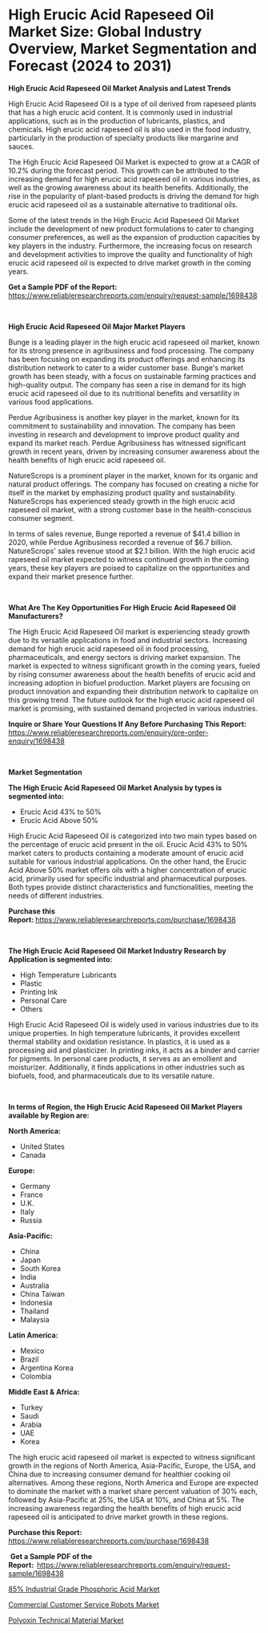 <p><h1>High Erucic Acid Rapeseed Oil Market Size: Global Industry Overview, Market Segmentation and Forecast (2024 to 2031)</h1></p><p><strong>High Erucic Acid Rapeseed Oil Market Analysis and Latest Trends</strong></p>
<p><p>High Erucic Acid Rapeseed Oil is a type of oil derived from rapeseed plants that has a high erucic acid content. It is commonly used in industrial applications, such as in the production of lubricants, plastics, and chemicals. High erucic acid rapeseed oil is also used in the food industry, particularly in the production of specialty products like margarine and sauces.</p><p>The High Erucic Acid Rapeseed Oil Market is expected to grow at a CAGR of 10.2% during the forecast period. This growth can be attributed to the increasing demand for high erucic acid rapeseed oil in various industries, as well as the growing awareness about its health benefits. Additionally, the rise in the popularity of plant-based products is driving the demand for high erucic acid rapeseed oil as a sustainable alternative to traditional oils.</p><p>Some of the latest trends in the High Erucic Acid Rapeseed Oil Market include the development of new product formulations to cater to changing consumer preferences, as well as the expansion of production capacities by key players in the industry. Furthermore, the increasing focus on research and development activities to improve the quality and functionality of high erucic acid rapeseed oil is expected to drive market growth in the coming years.</p></p>
<p><strong>Get a Sample PDF of the Report:&nbsp;</strong> <a href="https://www.reliableresearchreports.com/enquiry/request-sample/1698438">https://www.reliableresearchreports.com/enquiry/request-sample/1698438</a></p>
<p>&nbsp;</p>
<p><strong>High Erucic Acid Rapeseed Oil Major Market Players</strong></p>
<p><p>Bunge is a leading player in the high erucic acid rapeseed oil market, known for its strong presence in agribusiness and food processing. The company has been focusing on expanding its product offerings and enhancing its distribution network to cater to a wider customer base. Bunge's market growth has been steady, with a focus on sustainable farming practices and high-quality output. The company has seen a rise in demand for its high erucic acid rapeseed oil due to its nutritional benefits and versatility in various food applications.</p><p>Perdue Agribusiness is another key player in the market, known for its commitment to sustainability and innovation. The company has been investing in research and development to improve product quality and expand its market reach. Perdue Agribusiness has witnessed significant growth in recent years, driven by increasing consumer awareness about the health benefits of high erucic acid rapeseed oil.</p><p>NatureScrops is a prominent player in the market, known for its organic and natural product offerings. The company has focused on creating a niche for itself in the market by emphasizing product quality and sustainability. NatureScrops has experienced steady growth in the high erucic acid rapeseed oil market, with a strong customer base in the health-conscious consumer segment.</p><p>In terms of sales revenue, Bunge reported a revenue of $41.4 billion in 2020, while Perdue Agribusiness recorded a revenue of $6.7 billion. NatureScrops' sales revenue stood at $2.1 billion. With the high erucic acid rapeseed oil market expected to witness continued growth in the coming years, these key players are poised to capitalize on the opportunities and expand their market presence further.</p></p>
<p>&nbsp;</p>
<p><strong>What Are The Key Opportunities For High Erucic Acid Rapeseed Oil Manufacturers?</strong></p>
<p><p>The High Erucic Acid Rapeseed Oil market is experiencing steady growth due to its versatile applications in food and industrial sectors. Increasing demand for high erucic acid rapeseed oil in food processing, pharmaceuticals, and energy sectors is driving market expansion. The market is expected to witness significant growth in the coming years, fueled by rising consumer awareness about the health benefits of erucic acid and increasing adoption in biofuel production. Market players are focusing on product innovation and expanding their distribution network to capitalize on this growing trend. The future outlook for the high erucic acid rapeseed oil market is promising, with sustained demand projected in various industries.</p></p>
<p><strong>Inquire or Share Your Questions If Any Before Purchasing This Report:</strong> <a href="https://www.reliableresearchreports.com/enquiry/pre-order-enquiry/1698438">https://www.reliableresearchreports.com/enquiry/pre-order-enquiry/1698438</a></p>
<p>&nbsp;</p>
<p><strong>Market Segmentation</strong></p>
<p><strong>The High Erucic Acid Rapeseed Oil Market Analysis by types is segmented into:</strong></p>
<p><ul><li>Erucic Acid 43% to 50%</li><li>Erucic Acid Above 50%</li></ul></p>
<p><p>High Erucic Acid Rapeseed Oil is categorized into two main types based on the percentage of erucic acid present in the oil. Erucic Acid 43% to 50% market caters to products containing a moderate amount of erucic acid suitable for various industrial applications. On the other hand, the Erucic Acid Above 50% market offers oils with a higher concentration of erucic acid, primarily used for specific industrial and pharmaceutical purposes. Both types provide distinct characteristics and functionalities, meeting the needs of different industries.</p></p>
<p><strong>Purchase this Report:&nbsp;</strong><a href="https://www.reliableresearchreports.com/purchase/1698438">https://www.reliableresearchreports.com/purchase/1698438</a></p>
<p>&nbsp;</p>
<p><strong>The High Erucic Acid Rapeseed Oil Market Industry Research by Application is segmented into:</strong></p>
<p><ul><li>High Temperature Lubricants</li><li>Plastic</li><li>Printing Ink</li><li>Personal Care</li><li>Others</li></ul></p>
<p><p>High Erucic Acid Rapeseed Oil is widely used in various industries due to its unique properties. In high temperature lubricants, it provides excellent thermal stability and oxidation resistance. In plastics, it is used as a processing aid and plasticizer. In printing inks, it acts as a binder and carrier for pigments. In personal care products, it serves as an emollient and moisturizer. Additionally, it finds applications in other industries such as biofuels, food, and pharmaceuticals due to its versatile nature.</p></p>
<p>&nbsp;</p>
<p><strong>In terms of Region, the High Erucic Acid Rapeseed Oil Market Players available by Region are:</strong></p>
<p>
    <p> <strong> North America: </strong>
        <ul>
            <li>United States</li>
            <li>Canada</li>
        </ul>
        </p> 
    <p> <strong> Europe: </strong>
        <ul>
            <li>Germany</li>
            <li>France</li>
            <li>U.K.</li>
            <li>Italy</li>
            <li>Russia</li>
        </ul>
        </p> 
    <p> <strong> Asia-Pacific: </strong>
        <ul>
            <li>China</li>
            <li>Japan</li>
            <li>South Korea</li>
            <li>India</li>
            <li>Australia</li>
            <li>China Taiwan</li>
            <li>Indonesia</li>
            <li>Thailand</li>
            <li>Malaysia</li>
        </ul>
        </p> 
    <p> <strong> Latin America: </strong>
        <ul>
            <li>Mexico</li>
            <li>Brazil</li>
            <li>Argentina Korea</li>
            <li>Colombia</li>
        </ul>
        </p> 
    <p> <strong> Middle East & Africa: </strong>
        <ul>
            <li>Turkey</li>
            <li>Saudi</li>
            <li>Arabia</li>
            <li>UAE</li>
            <li>Korea</li>
        </ul>
    </p>
    </p>
<p><p>The high erucic acid rapeseed oil market is expected to witness significant growth in the regions of North America, Asia-Pacific, Europe, the USA, and China due to increasing consumer demand for healthier cooking oil alternatives. Among these regions, North America and Europe are expected to dominate the market with a market share percent valuation of 30% each, followed by Asia-Pacific at 25%, the USA at 10%, and China at 5%. The increasing awareness regarding the health benefits of high erucic acid rapeseed oil is anticipated to drive market growth in these regions.</p></p>
<p><strong>Purchase this Report: </strong><a href="https://www.reliableresearchreports.com/purchase/1698438">https://www.reliableresearchreports.com/purchase/1698438</a></p>
<p>&nbsp;<strong>Get a Sample PDF of the Report:&nbsp;&nbsp;</strong><a href="https://www.reliableresearchreports.com/enquiry/request-sample/1698438">https://www.reliableresearchreports.com/enquiry/request-sample/1698438</a></p>
<p><strong></strong></p>
<p><p><a href="https://view.publitas.com/reportprime-1/85-industrial-grade-phosphoric-acid-market-provides-detailed-segmentation-of-this-market-based-on-type-application-and-region-and-forecast-for-the-period-from-2024-2031/">85% Industrial Grade Phosphoric Acid Market</a></p><p><a href="https://view.publitas.com/reportprime-1/commercial-customer-service-robots-market-size-2024-2031-global-industrial-analysis-key-geographical-regions-market-share-top-key-players-product-types-and-forecast-research-report/">Commercial Customer Service Robots Market</a></p><p><a href="https://view.publitas.com/reportprime-1/polyoxin-technical-material-market-provides-detailed-segmentation-of-this-market-based-on-type-application-and-region-and-forecast-for-the-period-from-2024-2031/">Polyoxin Technical Material Market</a></p></p>